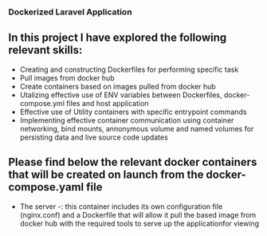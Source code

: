 ### Dockerized Laravel Application

## In this project I have explored the following relevant skills:
* Creating and constructing Dockerfiles for performing specific task
* Pull images from docker hub
* Create containers based on images pulled from docker hub
* Utalizing effective use of ENV variables between Dockerfiles, docker-compose.yml files and host application
* Effective use of Utility containers with specific entrypoint commands
* Implementing effective container communication using container networking, bind mounts, annonymous volume and named volumes for persisting data and live source code updates
## Please find below the relevant docker containers that will be created on launch from the docker-compose.yaml file
* The server -: this container includes its own configuration file (nginx.conf) and a Dockerfile that will allow it pull the based image from docker hub with the required tools to serve up the applicationfor viewing
